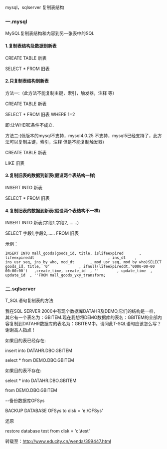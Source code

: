  

mysql，sqlserver 复制表结构

### 一.mysql 

MySQL复制表结构和内容到另一张表中的SQL 

#### 1.复制表结构及数据到新表

CREATE TABLE 新表

SELECT * FROM 旧表

#### 2.只复制表结构到新表

方法一:（此方法不能复制主键，索引，触发器，注释 等）

CREATE TABLE 新表

SELECT * FROM 旧表 WHERE 1=2

即:让WHERE条件不成立.

方法二:(低版本的mysql不支持，mysql4.0.25 不支持，mysql5已经支持了，此方法可以复制主键，索引，注释    但是不能复制触发器)

CREATE TABLE 新表

LIKE 旧表

#### 3.复制旧表的数据到新表(假设两个表结构一样)

INSERT INTO 新表

SELECT * FROM 旧表

#### 4.复制旧表的数据到新表(假设两个表结构不一样)

INSERT INTO 新表(字段1,字段2,…….)

SELECT 字段1,字段2,…… FROM 旧表

示例：

```
INSERT INTO mall_goods(goods_id, title, islifeexpired		, lifeexpireddt									, ins_dt	, ins_usr_seq, ins_by_who, mod_dt		, mod_usr_seq, mod_by_who)SELECT           goods_id, title, '0'		     	, ifnull(lifeexpireddt,'0000-00-00 00:00:00')	,create_time, create_id  , ''		 , update_time	, update_id	 , ''FROM mall_goods_yxy_transform;
```

### 二.sqlserver

T_SQL语句复制表的方法

我在SQL SERVER 2000中有现个数据库DATAHR及DEMO,它们的结构是一样，其它有一个表名为：GBITEM.现在我想将DEMO数据库的表名：GBITEM的全部内容复制到DATAHR数据库的表名为：GBITEM中。请问此T-SQL语句应该怎么写？ 谢谢高人指点！

如果目的表已经存在:

insert into DATAHR.DBO.GBITEM

select * from DEMO.DBO.GBITEM

如果目的表不存在:

select * into DATAHR.DBO.GBITEM

from DEMO.DBO.GBITEM

--备份数据库OFSys

BACKUP DATABASE OFSys to disk = 'e:/OFSys'

还原

restore database test from disk = 'c:\test'

转载至：http://www.educity.cn/wenda/399447.html